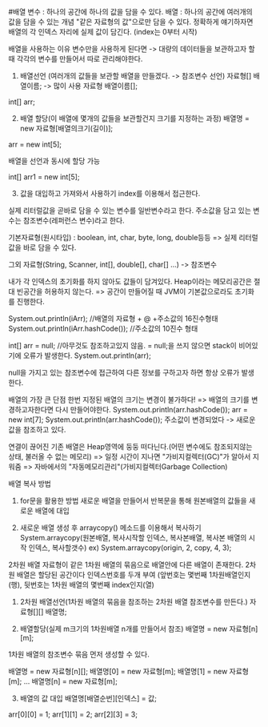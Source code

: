 #배열
변수 : 하나의 공간에 하나의 값을 담을 수 있다.
배열 : 하나의 공간에 여러개의 값을 담을 수 있는 개념
"같은 자료형의 값"으로만 담을 수 있다.
정확하게 얘기하자면 배열의 각 인덱스 자리에 실제 값이 담긴다. (index는 0부터 시작)

배열을 사용하는 이유
변수만을 사용하게 된다면 -> 대량의 데이터들을 보관하고자 할 때 각각의 변수를 만들어서 따로 관리해야한다.



1. 배열선언 (여러개의 값들을 보관할 배열을 만들겠다. -> 참조변수 선언)
자료형[] 배열이름; -> 많이 사용
자료형 배열이름[];

int[] arr;
		

2. 배열 할당(이 배열에 몇개의 값들을 보관할건지 크기를 지정하는 과정)
배열명 = new 자료형[배열의크기(길이)];

arr = new int[5];
		

배열을 선언과 동시에 할당 가능

int[] arr1 = new int[5];
		

3. 값을 대입하고 가져와서 사용하기
index를 이용해서 접근한다.



실제 리터럴값을 곧바로 담을 수 있는 변수를 일반변수라고 한다.
주소값을 담고 있는 변수는 참조변수(레퍼런스 변수)라고 한다.

기본자료형(원시타입) : boolean, int, char, byte, long, double등등
=> 실제 리터럴값을 바로 담을 수 있다.

그외 자료형(String, Scanner, int[], double[], char[] ...) -> 참조변수



내가 각 인덱스의 초기화를 하지 않아도 값들이 담겨있다.
Heap이라는 메모리공간은 절대 빈공간을 허용하지 않는다.
=> 공간이 만들어질 때 JVM이 기본값으로라도 초기화를 진행한다.
		
System.out.println(iArr); //배열의 자료형 + @ +주소값의 16진수형태
System.out.println(iArr.hashCode()); //주소값의 10진수 형태
		
int[] arr = null; //아무것도 참조하고있지 않음. = null;을 쓰지 않으면 stack이 비어있기에 오류가 발생한다.
System.out.println(arr);
		

null을 가지고 있는 참조변수에 접근하여 다른 정보를 구하고자 하면
항상 오류가 발생한다.

배열의 가장 큰 단점
한번 지정된 배열의 크기는 변경이 불가하다!
=> 배열의 크기를 변경하고자한다면 다시 만들어야한다.
System.out.println(arr.hashCode());
arr = new int[7];
System.out.println(arr.hashCode());
주소값이 변경되었다 -> 새로운 값을 참조하고 있다.


연결이 끊어진 기존 배열은 Heap영역에 둥둥 떠다닌다.(어떤 변수에도 참조되지않는 상태, 불러올 수 없는 메모리)
=> 일정 시간이 지나면 "가비지컬렉터(GC)"가 알아서 지워줌
=> 자바에서의 "자동메모리관리"(가비지컬렉터Garbage Collection)


배열 복사 방법

1. for문을 활용한 방법
새로운 배열을 만들어서 반복문을 통해 원본배열의 값들을 새로운 배열에 대입


2. 새로운 배열 생성 후 arraycopy() 메소드를 이용해서 복사하기
System.arraycopy(원본배열, 복사시작할 인덱스, 복사본배열, 복사본 배열의 시작 인덱스, 복사할갯수)
		ex) System.arraycopy(origin, 2, copy, 4, 3);



2차원 배열
자료형이 같은 1차원 배열의 묶음으로 배열안에 다른 배열이 존재한다.
2차원 배열은 할당된 공간이다 인덱스번호를 두개 부여
(앞번호는 몇번째 1차원배열인지(행), 뒷번호는 1차원 배열의 몇번째 index인지(열)


1. 2차원 배열선언(1차원 배열의 묶음을 참조하는 2차원 배열 참조변수를 만든다.)
자료형[][] 배열명;

2. 배열할당(실제 m크기의 1차원배열 n개를 만들어서 참조)
배열명 = new 자료형[n][m];

1차원 배열의 참조변수 묶음 먼저 생성할 수 있다.
		 
배열명 = new 자료형[n][];
배열명[0] = new 자료형[m];
배열명[1] = new 자료형[m];
...
배열명[n] = new 자료형[m];


3. 배열의 값 대입
배열명[배열순번][인덱스] = 값;
		
arr[0][0] = 1;
arr[1][1] = 2;
arr[2][3] = 3;
